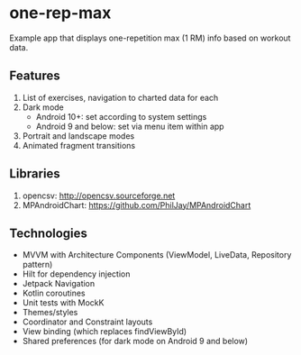 # one-rep-max
Example app that displays one-repetition max (1 RM) info based on workout data.

## Features
1. List of exercises, navigation to charted data for each 
2. Dark mode 
    * Android 10+: set according to system settings
    * Android 9 and below: set via menu item within app
3. Portrait and landscape modes
4. Animated fragment transitions

## Libraries
1. opencsv: http://opencsv.sourceforge.net
2. MPAndroidChart: https://github.com/PhilJay/MPAndroidChart

## Technologies
* MVVM with Architecture Components (ViewModel, LiveData, Repository pattern)
* Hilt for dependency injection
* Jetpack Navigation
* Kotlin coroutines
* Unit tests with MockK
* Themes/styles
* Coordinator and Constraint layouts
* View binding (which replaces findViewById)
* Shared preferences (for dark mode on Android 9 and below)
